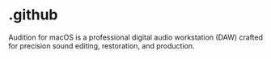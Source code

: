 # .github
Audition for macOS is a professional digital audio workstation (DAW) crafted for precision sound editing, restoration, and production.
